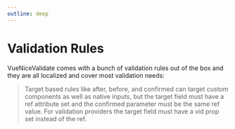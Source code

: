 ```yaml
---
outline: deep
---
```


# Validation Rules
VueNiceValidate comes with a bunch of validation rules out of the box and they are all localized and cover most validation needs:

>Target based rules like after, before, and confirmed can target custom components as well as native inputs, but the target field must have a ref attribute set and the confirmed parameter must be the same ref value. For validation providers the target field must have a vid prop set instead of the ref.